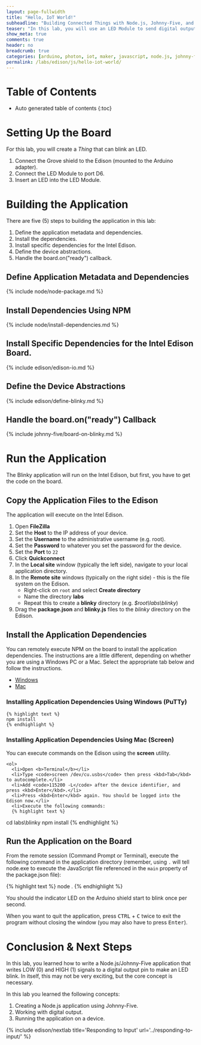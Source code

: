 ```yaml
---
layout: page-fullwidth
title: "Hello, IoT World!"
subheadline: "Building Connected Things with Node.js, Johnny-Five, and Microsoft Azure"
teaser: "In this lab, you will use an LED Module to send digital output in the form of a blinking LED. This is the Hello, World of the IoT space."
show_meta: true
comments: true
header: no
breadcrumb: true
categories: [arduino, photon, iot, maker, javascript, node.js, johnny-five]
permalink: /labs/edison/js/hello-iot-world/
---
```

# Table of Contents
*  Auto generated table of contents
{:toc}

# Setting Up the Board
For this lab, you will create a _Thing_ that can blink an LED. 

1. Connect the Grove shield to the Edison (mounted to the Arduino adapter).
2. Connect the LED Module to port D6.
3. Insert an LED into the LED Module. 

# Building the Application
There are five (5) steps to building the application in this lab:

1. Define the application metadata and dependencies.
2. Install the dependencies.
3. Install specific dependencies for the Intel Edison.
4. Define the device abstractions.
5. Handle the board.on("ready") callback.

## Define Application Metadata and Dependencies
{% include node/node-package.md %}

## Install Dependencies Using NPM
{% include node/install-dependencies.md %}

## Install Specific Dependencies for the Intel Edison Board.
{% include edison/edison-io.md %}

## Define the Device Abstractions
{% include edison/define-blinky.md %}

## Handle the board.on("ready") Callback
{% include johnny-five/board-on-blinky.md %}

# Run the Application
The Blinky application will run on the Intel Edison, but first, you have to get the code on the board. 

## Copy the Application Files to the Edison
The application will execute on the Intel Edison.

1. Open __FileZilla__
2. Set the __Host__ to the IP address of your device.
3. Set the __Username__ to the administrative username (e.g. root).
4. Set the __Password__ to whatever you set the password for the device.
5. Set the __Port__ to `22`
6. Click __Quickconnect__
7. In the __Local site__ window (typically the left side), navigate to your local application directory.
8. In the __Remote site__ windows (typically on the right side) - this is the file system on the Edison.
   * Right-click on `root` and select __Create directory__
   * Name the directory __labs__
   * Repeat this to create a __blinky__ directory (e.g. _$root\labs\blinky_)
9. Drag the __package.json__ and __blinky.js__ files to the _blinky_ directory on the Edison.

## Install the Application Dependencies
You can remotely execute NPM on the board to install the application dependencies. The instructions are a little different, depending on whether you are using a Windows PC or a Mac. Select the appropriate tab below and follow the instructions.

<div id="run-tabs">
  <ul>
    <li><a href="#windows"><span>Windows</span></a></li>
    <li><a href="#mac"><span>Mac</span></a></li>
  </ul>
  <div id="windows">
    <h3>Installing Application Dependencies Using Windows (PuTTy)</h3>
    
    {% highlight text %}
    npm install
    {% endhighlight %}
  </div>
  <div id="mac">
    <h3>Installing Application Dependencies Using Mac (Screen)</h3>
    You can execute commands on the Edison using the <b>screen</b> utility.
    
    <ol>
      <li>Open <b>Terminal</b></li>
      <li>Type <code>screen /dev/cu.usbs</code> then press <kbd>Tab</kbd> to autocomplete.</li>
      <li>Add <code>115200 -L</code> after the device identifier, and press <kbd>Enter</kbd>.</li>
      <li>Press <kbd>Enter</kbd> again. You should be logged into the Edison now.</li>
      <li>Execute the following commands:
      {% highlight text %}
cd labs\blinky
npm install
      {% endhighlight %}
      </li>
    </ol>
  </div>
</div>

<script>
$( "#run-tabs" ).tabs();
</script>

## Run the Application on the Board
From the remote session (Command Prompt or Terminal), execute the following command in the application directory (remember, using `.` will tell node.exe to execute the JavaScript file referenced in the `main` property of the package.json file):

{% highlight text %}
node .
{% endhighlight %}

You should the indicator LED on the Arduino shield start to blink once per second.
  
When you want to quit the application, press <kbd>CTRL</kbd> + <kbd>C</kbd> twice to exit the program without closing the window (you may also have to press <kbd>Enter</kbd>). 

# Conclusion &amp; Next Steps
In this lab, you learned how to write a Node.js/Johnny-Five application that writes LOW (0) and HIGH (1) signals to a digital output pin to make an LED blink. In itself, this may not be very exciting, but the core concept is necessary.

In this lab you learned the following concepts:

1. Creating a Node.js application using Johnny-Five.
2. Working with digital output.
3. Running the application on a device. 

{% include edison/nextlab title='Responding to Input' url='../responding-to-input/' %}